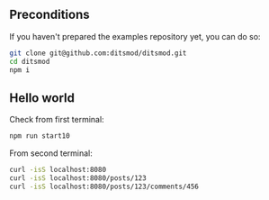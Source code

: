 ## Preconditions

If you haven't prepared the examples repository yet, you can do so:

```bash
git clone git@github.com:ditsmod/ditsmod.git
cd ditsmod
npm i
```

## Hello world

Check from first terminal:

```bash
npm run start10
```

From second terminal:

```bash
curl -isS localhost:8080
curl -isS localhost:8080/posts/123
curl -isS localhost:8080/posts/123/comments/456
```
